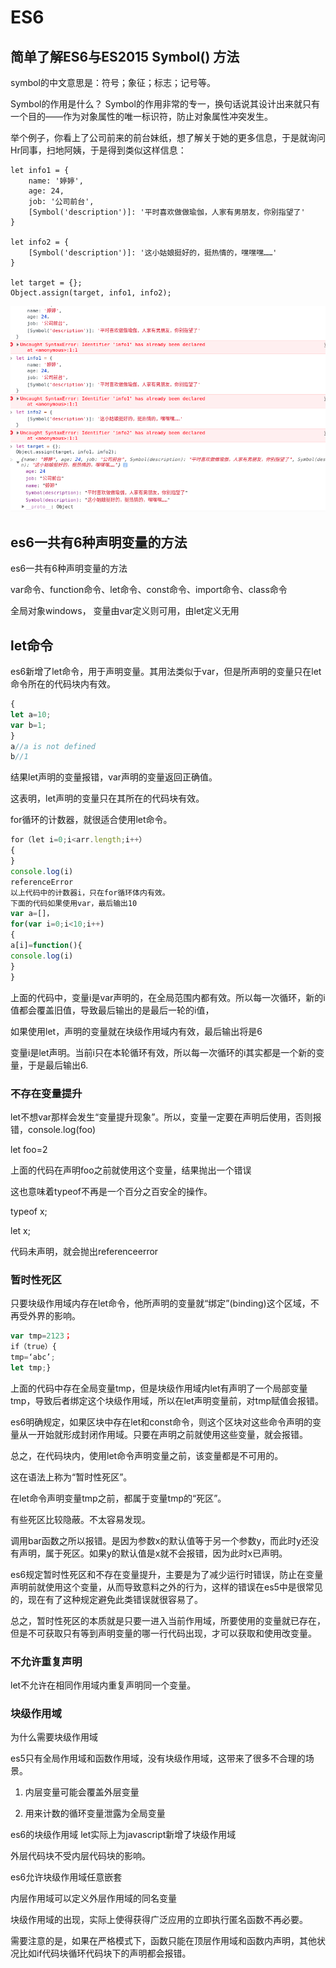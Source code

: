 # ES6
## 简单了解ES6与ES2015 Symbol() 方法
symbol的中文意思是：符号；象征；标志；记号等。

Symbol的作用是什么？
Symbol的作用非常的专一，换句话说其设计出来就只有一个目的——作为对象属性的唯一标识符，防止对象属性冲突发生。

举个例子，你看上了公司前来的前台妹纸，想了解关于她的更多信息，于是就询问Hr同事，扫地阿姨，于是得到类似这样信息：
```js{9}
let info1 = {
    name: '婷婷',
    age: 24,
    job: '公司前台',
    [Symbol('description')]: '平时喜欢做做瑜伽，人家有男朋友，你别指望了'
}

let info2 = {
    [Symbol('description')]: '这小姑娘挺好的，挺热情的，嘿嘿嘿……'
}

let target = {};
Object.assign(target, info1, info2);
```
![avatar](./public/es6.png)

## es6一共有6种声明变量的方法
es6一共有6种声明变量的方法

var命令、function命令、let命令、const命令、import命令、class命令

全局对象windows， 变量由var定义则可用，由let定义无用

## let命令
es6新增了let命令，用于声明变量。其用法类似于var，但是所声明的变量只在let命令所在的代码块内有效。
```js
{
let a=10;
var b=1;
}
a//a is not defined
b//1
```

结果let声明的变量报错，var声明的变量返回正确值。

这表明，let声明的变量只在其所在的代码块有效。

for循环的计数器，就很适合使用let命令。
```js
for（let i=0;i<arr.length;i++）
{
}
console.log(i)
referenceError
以上代码中的计数器i，只在for循环体内有效。
下面的代码如果使用var，最后输出10
var a=[]，
for(var i=0;i<10;i++)
{
a[i]=function(){
console.log(i)
}
}
```

上面的代码中，变量i是var声明的，在全局范围内都有效。所以每一次循环，新的i值都会覆盖旧值，导致最后输出的是最后一轮的i值，

如果使用let，声明的变量就在块级作用域内有效，最后输出将是6

变量i是let声明。当前i只在本轮循环有效，所以每一次循环的i其实都是一个新的变量，于是最后输出6.
### 不存在变量提升

let不想var那样会发生“变量提升现象”。所以，变量一定要在声明后使用，否则报错，console.log(foo)

let foo=2

上面的代码在声明foo之前就使用这个变量，结果抛出一个错误

这也意味着typeof不再是一个百分之百安全的操作。

typeof x;

let x;

代码未声明，就会抛出referenceerror
### 暂时性死区
只要块级作用域内存在let命令，他所声明的变量就“绑定”(binding)这个区域，不再受外界的影响。
```js
var tmp=2123；
if（true）{
tmp=‘abc’;
let tmp;}
```
上面的代码中存在全局变量tmp，但是块级作用域内let有声明了一个局部变量tmp，导致后者绑定这个块级作用域，所以在let声明变量前，对tmp赋值会报错。

es6明确规定，如果区块中存在let和const命令，则这个区块对这些命令声明的变量从一开始就形成封闭作用域。只要在声明之前就使用这些变量，就会报错。

总之，在代码块内，使用let命令声明变量之前，该变量都是不可用的。

这在语法上称为“暂时性死区”。

在let命令声明变量tmp之前，都属于变量tmp的“死区”。

有些死区比较隐蔽。不太容易发现。

调用bar函数之所以报错。是因为参数x的默认值等于另一个参数y，而此时y还没有声明，属于死区。如果y的默认值是x就不会报错，因为此时x已声明。

es6规定暂时性死区和不存在变量提升，主要是为了减少运行时错误，防止在变量声明前就使用这个变量，从而导致意料之外的行为，这样的错误在es5中是很常见的，现在有了这种规定避免此类错误就很容易了。

总之，暂时性死区的本质就是只要一进入当前作用域，所要使用的变量就已存在，但是不可获取只有等到声明变量的哪一行代码出现，才可以获取和使用改变量。

### 不允许重复声明

let不允许在相同作用域内重复声明同一个变量。

### 块级作用域

为什么需要块级作用域

es5只有全局作用域和函数作用域，没有块级作用域，这带来了很多不合理的场景。

1. 内层变量可能会覆盖外层变量

2. 用来计数的循环变量泄露为全局变量

es6的块级作用域
let实际上为javascript新增了块级作用域

外层代码块不受内层代码块的影响。

es6允许块级作用域任意嵌套

内层作用域可以定义外层作用域的同名变量

块级作用域的出现，实际上使得获得广泛应用的立即执行匿名函数不再必要。

需要注意的是，如果在严格模式下，函数只能在顶层作用域和函数内声明，其他状况比如if代码块循环代码块下的声明都会报错。
